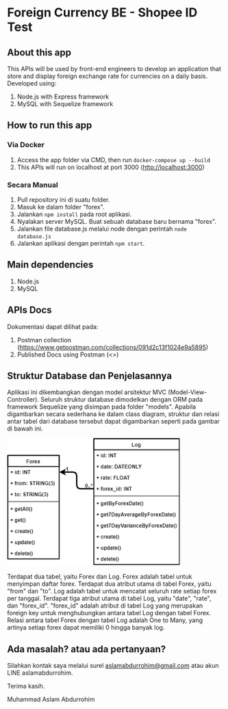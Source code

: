 # Foreign Currency BE - Shopee ID Test

## About this app
This APIs will be used by front-end engineers to develop an application that store and display foreign
exchange rate for currencies on a daily basis. Developed using:
1. Node.js with Express framework
2. MySQL with Sequelize framework

## How to run this app
### Via Docker
1. Access the app folder via CMD, then run `docker-compose up --build`
2. This APIs will run on localhost at port 3000 (<http://localhost:3000>)

### Secara Manual
1. Pull repository ini di suatu folder.
2. Masuk ke dalam folder "forex".
3. Jalankan `npm install` pada root aplikasi.
4. Nyalakan server MySQL. Buat sebuah database baru bernama "forex".
5. Jalankan file database.js melalui node dengan perintah `node database.js`
5. Jalankan aplikasi dengan perintah `npm start`.

## Main dependencies
1. Node.js
2. MySQL

## APIs Docs
Dokumentasi dapat dilihat pada:
1. Postman collection (<https://www.getpostman.com/collections/091d2c13f1024e9a5895>)
2. Published Docs using Postman (<>)

## Struktur Database dan Penjelasannya
Aplikasi ini dikembangkan dengan model arsitektur MVC (Model-View-Controller). Seluruh struktur database dimodelkan dengan ORM pada framework Sequelize yang disimpan pada folder "models". Apabila digambarkan secara sederhana ke dalam class diagram, struktur dan relasi antar tabel dari database tersebut dapat digambarkan seperti pada gambar di bawah ini.

![alt text](https://raw.githubusercontent.com/aslabd/shopee-be-test/master/forex/class-diagram.png "Class Diagram")

Terdapat dua tabel, yaitu Forex dan Log. Forex adalah tabel untuk menyimpan daftar forex. Terdapat dua atribut utama di tabel Forex, yaitu "from" dan "to". Log adalah tabel untuk mencatat seluruh rate setiap forex per tanggal. Terdapat tiga atribut utama di tabel Log, yaitu "date", "rate", dan "forex_id". "forex_id" adalah atribut di tabel Log yang merupakan foreign key untuk menghubungkan antara tabel Log dengan tabel Forex. Relasi antara tabel Forex dengan tabel Log adalah One to Many, yang artinya setiap forex dapat memiliki 0 hingga banyak log.

## Ada masalah? atau ada pertanyaan?
Silahkan kontak saya melalui surel aslamabdurrohim@gmail.com atau akun LINE aslamabdurrohim.

Terima kasih.

Muhammad Aslam Abdurrohim